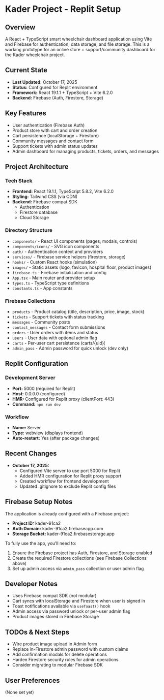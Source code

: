 # Kader Project - Replit Setup

## Overview
A React + TypeScript smart wheelchair dashboard application using Vite and Firebase for authentication, data storage, and file storage. This is a working prototype for an online store + support/community dashboard for the Kader wheelchair project.

## Current State
- **Last Updated:** October 17, 2025
- **Status:** Configured for Replit environment
- **Framework:** React 19.1.1 + TypeScript + Vite 6.2.0
- **Backend:** Firebase (Auth, Firestore, Storage)

## Key Features
- User authentication (Firebase Auth)
- Product store with cart and order creation
- Cart persistence (localStorage + Firestore)
- Community messages and contact form
- Support tickets with admin status updates
- Admin dashboard for managing products, tickets, orders, and messages

## Project Architecture

### Tech Stack
- **Frontend:** React 19.1.1, TypeScript 5.8.2, Vite 6.2.0
- **Styling:** Tailwind CSS (via CDN)
- **Backend:** Firebase compat SDK
  - Authentication
  - Firestore database
  - Cloud Storage

### Directory Structure
- `components/` - React UI components (pages, modals, controls)
- `components/icons/` - SVG icon components
- `auth/` - Authentication context and providers
- `services/` - Firebase service helpers (firestore, storage)
- `hooks/` - Custom React hooks (simulation)
- `images/` - Static assets (logo, favicon, hospital floor, product images)
- `firebase.ts` - Firebase initialization and config
- `App.tsx` - Main router and provider setup
- `types.ts` - TypeScript type definitions
- `constants.ts` - App constants

### Firebase Collections
- `products` - Product catalog (title, description, price, image, stock)
- `tickets` - Support tickets with status tracking
- `messages` - Community posts
- `contact_messages` - Contact form submissions
- `orders` - User orders with items and status
- `users` - User data with optional admin flag
- `carts` - Per-user cart persistence (carts/{uid})
- `admin_pass` - Admin password for quick unlock (dev only)

## Replit Configuration

### Development Server
- **Port:** 5000 (required for Replit)
- **Host:** 0.0.0.0 (configured)
- **HMR:** Configured for Replit proxy (clientPort: 443)
- **Command:** `npm run dev`

### Workflow
- **Name:** Server
- **Type:** webview (displays frontend)
- **Auto-restart:** Yes (after package changes)

## Recent Changes
- **October 17, 2025:** 
  - Configured Vite server to use port 5000 for Replit
  - Added HMR configuration for Replit proxy support
  - Created workflow for frontend development
  - Updated .gitignore to exclude Replit config files

## Firebase Setup Notes
The application is already configured with a Firebase project:
- **Project ID:** kader-91ca2
- **Auth Domain:** kader-91ca2.firebaseapp.com
- **Storage Bucket:** kader-91ca2.firebasestorage.app

To fully use the app, you'll need to:
1. Ensure the Firebase project has Auth, Firestore, and Storage enabled
2. Create the required Firestore collections (see Firebase Collections above)
3. Set up admin access via `admin_pass` collection or user admin flag

## Developer Notes
- Uses Firebase compat SDK (not modular)
- Cart syncs with localStorage and Firestore when user is signed in
- Toast notifications available via `useToast()` hook
- Admin access via password unlock or per-user admin flag
- Product images stored in Firebase Storage

## TODOs & Next Steps
- Wire product image upload in Admin form
- Replace in-Firestore admin password with custom claims
- Add confirmation modals for delete operations
- Harden Firestore security rules for admin operations
- Consider migrating to modular Firebase SDK

## User Preferences
(None set yet)
